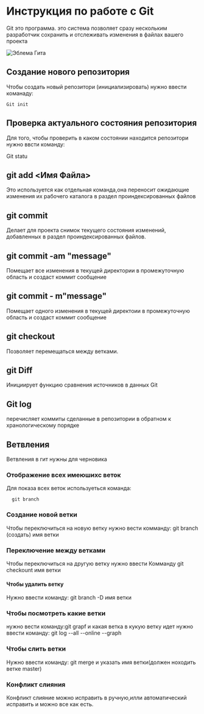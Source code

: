 # Инструкция по работе с Git

  Git это программа. это система позволяет сразу нескольким разработчик сохранить и отслеживать изменения в файлах вашего проекта


 ![Эблема Гита](images.jpg)

  ## Создание нового репозитория

  Чтобы создать новый репозитори (инициализировать)            нужно  ввести команаду:

    Git init

 ## Проверка актуального состояния           репозитория

 Для того, чтобы проверить в каком состоянии находится репозитори нужно ввсти команду:

   Git statu


  ## git add <Имя Файла>

  Это используется как отдельная команда,она переносит ожидающие изменения их рабочего каталога в раздел проиндексированных файлов

  ## git commit 

  Делает для проекта снимок текущего состояния изменений, добавленных в раздел проиндексированных файлов.          

  ## git commit -am "message"

  Помещает все изменения в текущей директории в промежуточную область и создаст коммит сообщение

 ## git commit - m"message"

 Помещает одного изменения в текущей директоии в промежуточную область и создаст коммит сообщение

 ## git checkout

 Позволяет перемещаться между ветками.

 ## git Diff

Инициирует функцию сравнения источников в данных Git

 ## Git log

  перечисляет коммиты сделанные в репозитории в обратном к хранологическому порядке  

  ## Ветвления

  Ветвления в гит нужны для черновика 

  ### Отображение всех имеюшихс веток 
  Для показа  всех веток используеться команда:
   
      git branch
      
  ### Создание новой ветки   
  Чтобы переключиться на новую ветку нужно вести комманду:
   git branch (создать) имя ветки

  ### Переключение между ветками

  Чтобы переключиться на другую ветку нужно ввести Комманду         git checkount имя ветки

 #### Чтобы удалить ветку

 Нужно ввести команду: git branch -D имя ветки

 ### Чтобы посмотреть какие ветки
 нужно вести команду:git grapf и какая ветка в кукую ветку идет нужно ввести команду: git log --all --online --graph

 ### Чтобы слить ветки
 Нужно ввести команду: git merge и указать имя ветки(должен ноходить ветке master)

 ### Конфликт слияния
  Конфликт слияние можно исправить в ручную,илли автоматический исправить и можно все как есть.